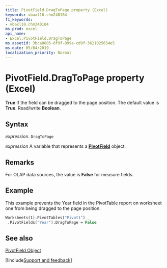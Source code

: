 ```yaml
---
title: PivotField.DragToPage property (Excel)
keywords: vbaxl10.chm240104
f1_keywords:
- vbaxl10.chm240104
ms.prod: excel
api_name:
- Excel.PivotField.DragToPage
ms.assetid: 3bca0805-8f9f-099a-cd9f-3621025654e5
ms.date: 05/04/2019
localization_priority: Normal
---
```



# PivotField.DragToPage property (Excel)

 **True** if the field can be dragged to the page position. The default value is **True**. Read/write **Boolean**.


## Syntax

_expression_. `DragToPage`

_expression_ A variable that represents a **[PivotField](Excel.PivotField.md)** object.


## Remarks

For OLAP data sources, the value is  **False** for measure fields.


## Example

This example prevents the Year field in the PivotTable report on worksheet one from being dragged to the page position.


```vb
Worksheets(1).PivotTables("Pivot1") _ 
 .PivotFields("Year").DragToPage = False
```


## See also


[PivotField Object](Excel.PivotField.md)

[!include[Support and feedback](~/includes/feedback-boilerplate.md)]